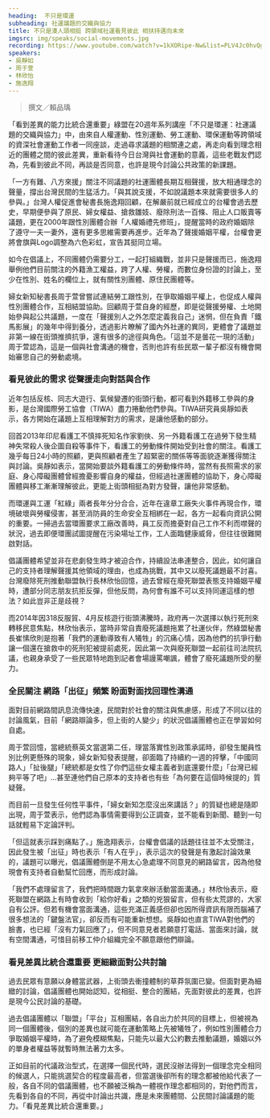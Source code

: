 ```yaml
---
heading:  不只是環運
subheading: 社運議題的交織與協力
title: 不只是湊人頭相挺 跨領域社運看見彼此 相扶持邁向未來
imgsrc: img/speaks/social-movements.jpg
recording: https://www.youtube.com/watch?v=1kXORipe-Nw&list=PLV4Jc0hvQg9HfVqzsSkJSYooBSiKe7usW&index=6
speakers:
- 吳靜如
- 周于萱
- 林欣怡
- 施逸翔
---
```

> 撰文／賴品瑀

「看到差異的能力比統合還重要」綠盟在20週年系列講座「不只是環運：社運議題的交織與協力」中，由來自人權運動、性別運動、勞工運動、環保運動等跨領域的資深社會運動工作者一同座談，走過尋求議題的相關連之處，再走向看到理念相近的團體之間的彼此差異，重新看待今日台灣與社會運動的意義，這些老戰友們認為，先看到彼此不同，再談是否同意，也許是現今討論公共政策的新課題。

「一方有難、八方來援」關注不同議題的社運團體長期互相聲援，放大相通理念的聲量，撐出台灣民間的生猛活力。「與其說支援，不如說議題本來就需要很多人的參與。」台灣人權促進會秘書長施逸翔回顧，在解嚴前就已經成立的台權會過去歷史，早期便參與了原民、婦女權益、搶救雛妓、廢除刑法一百條、阻止人口販賣等議題，更在2000年跟性別團體合辦「人權婚禮先修班」，提醒當時的政府婚姻除了遵守一夫一妻外，還有更多思維需要再進步。近年為了聲援婚姻平權，台權會更將會旗與Logo調整為六色彩虹，宣告其挺同立場。

如今在倡議上，不同團體仍需要分工，一起打組織戰，並非只是聲援而已，施逸翔舉例他們目前關注的外籍漁工權益，跨了人權、勞權，而數位身份證的討論上，至少在性別、姓名的欄位上，就有關性別團體、原住民團體等。

婦女新知秘書長周于萱曾嘗試連結勞工跟性別，在爭取婚姻平權上，也促成人權與性別團體合作，互相結盟協助。回顧周于萱自身的經歷，即是從聲援勞權、土地開始參與起公共議題，一度在「聲援別人之外怎麼定義我自己」迷惘，但在負責「鐵馬影展」的幾年中得到養分，透過影片瞭解了國內外社運的異同，更體會了議題並非第一線在街頭推擠抗爭，還有很多的途徑與角色。「這並不是曇花一現的活動」周于萱認為，這是一個與社會溝通的機會，否則也許有些民眾一輩子都沒有機會開始審思自己的勞動處境。

### 看見彼此的需求 從聲援走向對話與合作

近年包括反核、同志大遊行、氣候變遷的街頭行動，都可看到外籍移工參與的身影，是台灣國際勞工協會（TIWA）盡力捲動他們參與。TIWA研究員吳靜如表示，各方開始在議題上互相理解對方的需求，是讓他感動的部分。

回首2013年印尼看護工不慎摔死知名作家劉俠、另一外籍看護工在過勞下發生精神失常殺人後企圖自殺等事件下，看護工的勞動條件開始受到社會的關注。看護工幾乎每日24小時的照顧，更與照顧者產生了超緊密的關係等等面貌逐漸獲得關注與討論。吳靜如表示，當開始要談外籍看護工的勞動條件時，當然有長照需求的家庭、身心障礙團體曾經擔憂影響自身的權益，但經過社運團體的協助下，身心障礙團體與移工漸漸理解彼此，更能上街頭相挺為對方發聲，讓他非常感動。

而環運與工運「紅綠」兩者長年分分合合，近年在違章工廠失火事件再現合作，環境破壞與勞權侵害，甚至消防員的生命安全互相綁在一起，各方一起看向資訊公開的重要。一掃過去當環團要求工廠改善時，員工反而擔憂對自己工作不利而噤聲的狀況，過去即便環團試圖提醒在污染場址工作，工人面臨健康威脅，但往往很難開啟對話。

倡議團體希望並非在悲劇發生時才被迫合作，持續設法串連整合，因此，如何讓自己的支持者理解聲援其他領域的理由，也成為挑戰，其中又以廢死議題最不討喜。台灣廢除死刑推動聯盟執行長林欣怡回憶，過去曾經在廢死聯盟表態支持婚姻平權時，遭部分同志朋友抗拒反彈，但他反問，為何會有誰不可以支持同運這樣的想法？如此豈非正是歧視？

而2014年因318反服貿、4月反核遊行街頭沸騰時，政府再一次選擇以執行死刑來轉移民意焦點，林欣怡表示，當時非常自責廢死議題拖累了社運伙伴，然綠盟秘書長崔愫欣則是抱著「我們的運動導致有人犧牲」的沉痛心情，因為他們的抗爭行動讓一個還在搶救中的死刑犯被提前處死，因此第一次與廢死聯盟一起前往司法院抗議，也親身承受了一些民眾特地跑到記者會場謾罵嘲諷，體會了廢死議題所受的壓力。

### 全民關注 網路「出征」頻繁 盼面對面找回理性溝通

面對目前網路間訊息流傳快速，民間對於社會的關注與焦慮感，形成了不同以往的討論風氣，目前「網路辯論多，但上街的人變少」的狀況倡議團體也正在學習如何自處。

周于萱回憶，當總統蔡英文當選第二任，理當落實性別政策承諾時，卻發生閣員性別比例更懸殊的現象，婦女新知發表提醒，卻面臨了持續約一週的抨擊，「中國同路人」「扯後腿」「總統都是女性了你們這些女權主義者到底還要什麼」「台灣已經夠平等了吧」...甚至連他們自己原本的支持者也有些「為何要在這個時候提的」質疑聲。

而目前一旦發生任何性平事件，「婦女新知怎麼沒出來講話？」的質疑也總是隨即出現，周于萱表示，他們認為事情需要得到公正調查，並不能看到新聞、聽到一句話就輕易下定論評判。

「但這就表示踩到痛點了。」施逸翔表示，台權會倡議的話題往往並不太受關注，因此發生被「出征」時也表示「有人在乎」，表示這次的發聲是有激起討論效果的，議題可以曝光，倡議團體倒是不用太心急處理不同意見的網路留言，因為他發現會有支持者自動幫忙回應，而形成討論。

「我們不處理留言了，我們把時間跟力氣拿來辦活動當面溝通。」林欣怡表示，廢死聯盟在網路上有時會收到「給你好看」之類的兇狠留言，但有些太荒謬的，大家自有公評。但若有機會當面溝通，這些充滿正義感但卻也因所得資訊有限而腦補了很多想法的「鍵盤法官」，卻反而有可能重新想想。吳靜如也直言TIWA對他們的臉書，也已經「沒有力氣回應了」，但不同意見者若願意打電話、當面來討論，就有空間溝通，可惜目前移工仲介組織完全不願意跟他們辯論。

### 看見差異比統合還重要 更細緻面對公共討論

過去民眾有意願以身體當武器，上街頭去衝撞體制的草莽氛圍已變。但面對更為細緻的討論，倡議團體也開始認知，從相挺、整合的團結，先面對彼此的差異，也許是現今公民討論的基礎。

過去倡議團體以「聯盟」「平台」互相團結，各自出力於共同的目標上，但被視為同一個團體後，個別的差異也就可能在運動策略上先被犧牲了，例如性別團體合力爭取婚姻平權時，為了避免模糊焦點，只能先以最大公約數去推動議題，婚姻以外的單身者權益等就暫時無法著力太多。

正如目前的代議政治型式，在選擇一個民代時，選民沒辦法得到一個理念完全相同的候選人，只能挑選契合的程度最高者，但當選後卻所有的理念都被他給代表了一般，各自不同的倡議團體，也不願被泛稱為一體視作理念都相同的，對他們而言，先看到各自的不同，再從中討論出共識，應是未來團體間、公民間討論議題的能力。「看見差異比統合還重要。」
